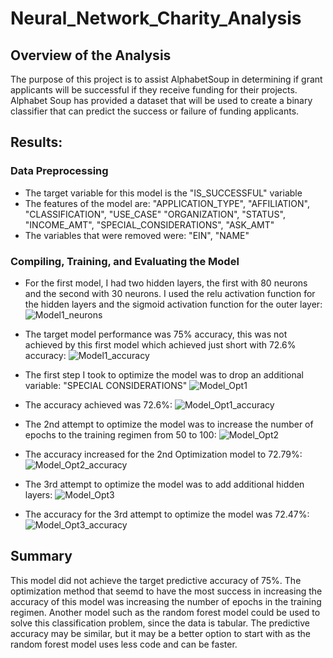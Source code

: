 # Neural_Network_Charity_Analysis

## Overview of the Analysis
The purpose of this project is to assist AlphabetSoup in determining if grant applicants will be successful if they receive funding for their projects. Alphabet Soup has provided a dataset that will be used to create a binary classifier that can predict the success or failure of funding applicants. 

## Results:
### Data Preprocessing
- The target variable for this model is the "IS_SUCCESSFUL" variable
- The features of the model are: "APPLICATION_TYPE",	"AFFILIATION",	"CLASSIFICATION",	"USE_CASE"	"ORGANIZATION",	"STATUS",	"INCOME_AMT",	"SPECIAL_CONSIDERATIONS",	"ASK_AMT"
- The variables that were removed were: "EIN", "NAME"

### Compiling, Training, and Evaluating the Model
- For the first model, I had two hidden layers, the first with 80 neurons and the second with 30 neurons. I used the relu activation function for the hidden layers and the sigmoid activation function for the outer layer:
![Model1_neurons](https://user-images.githubusercontent.com/103215123/188327755-fd2a7d5f-10d9-46a1-8ce4-a9b1010e7ff8.png)

- The target model performance was 75% accuracy, this was not achieved by this first model which achieved just short with 72.6% accuracy:
![Model1_accuracy](https://user-images.githubusercontent.com/103215123/188327879-b3e3e136-d69b-4bbb-827b-282585e7aa47.png)

- The first step I took to optimize the model was to drop an additional variable: "SPECIAL CONSIDERATIONS"
![Model_Opt1](https://user-images.githubusercontent.com/103215123/188328486-b00a3565-2985-47c9-afad-67340440e7a5.png)

- The accuracy achieved was 72.6%:
![Model_Opt1_accuracy](https://user-images.githubusercontent.com/103215123/188328514-2a332b02-7502-4605-b13e-b52dd814a7c5.png)

- The 2nd attempt to optimize the model was to increase the number of epochs to the training regimen from 50 to 100: 
![Model_Opt2](https://user-images.githubusercontent.com/103215123/188328724-24716fc2-421b-4ef7-8afe-036d40eb26e6.png)

- The accuracy increased for the 2nd Optimization model to 72.79%:
![Model_Opt2_accuracy](https://user-images.githubusercontent.com/103215123/188328787-6f20818e-6fed-4d21-98e9-d44236eaf8cc.png)

- The 3rd attempt to optimize the model was to add additional hidden layers:
![Model_Opt3](https://user-images.githubusercontent.com/103215123/188328846-a0826e51-162e-42aa-9e14-43f9c88e4505.png)

- The accuracy for the 3rd attempt to optimize the model was 72.47%: 
![Model_Opt3_accuracy](https://user-images.githubusercontent.com/103215123/188329003-80afb774-d41a-454a-9c87-682a131be65e.png)

## Summary 
This model did not achieve the target predictive accuracy of 75%. The optimization method that seemd to have the most success in increasing the accuracy of this model was increasing the number of epochs in the training regimen.  Another model such as the random forest model could be used to solve this classification problem, since the data is tabular. The predictive accuracy may be similar, but it may be a better option to start with as the random forest model uses less code and can be faster.   








